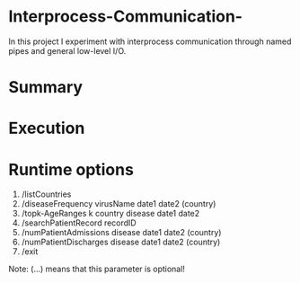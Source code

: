 # Interprocess-Communication-
In this project I experiment with interprocess communication through named pipes and general low-level I/O.

# Summary

# Execution 

# Runtime options
1) /listCountries
2) /diseaseFrequency virusName date1 date2 (country)
3) /topk-AgeRanges k country disease date1 date2
4) /searchPatientRecord recordID
5) /numPatientAdmissions disease date1 date2 (country)
6) /numPatientDischarges disease date1 date2 (country)
7) /exit

Note: (...) means that this parameter is optional!

